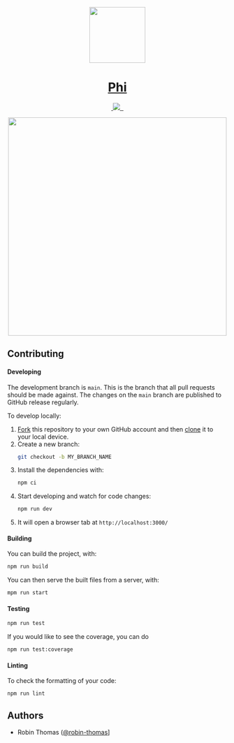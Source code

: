 <p align="center">
  <a href="https://connect-phi.vercel.app/">
    <img src="https://i.imgur.com/EUlj7up.png" height="128">
    <h1 align="center">Phi</h1>
  </a>
</p>

<p align="center">
  <a aria-label="GitHub Release" href="https://github.com/robin-thomas/phi/releases">
    <img alt="" src="https://img.shields.io/github/v/release/robin-thomas/phi?labelColor=000&sort=semver&style=for-the-badge">
  </a>
  <a aria-label="Last Modified" href="https://github.com/robin-thomas/phi/releases">
    <img src="https://img.shields.io/github/release-date/robin-thomas/phi?style=for-the-badge&labelColor=000&color=red">
  </a>
  <a aria-label="License" href="https://github.com/robin-thomas/phi/blob/main/LICENSE">
    <img alt="" src="https://img.shields.io/npm/l/next.svg?style=for-the-badge&labelColor=000&color=success">
  </a>
  <a aria-label="Join the community on GitHub" href="https://github.com/ipfs/community/discussions/717">
    <img alt="" src="https://img.shields.io/badge/Join%20the%20community-blueviolet.svg?style=for-the-badge&labelColor=0000&logo=github&logoWidth=20">
  </a>
</p>

<p align="center">
  <img src="https://i.imgur.com/Q3Uu0Uo.png" height="500" />
</p>

## Contributing

#### Developing

The development branch is `main`. This is the branch that all pull requests should be made against. The changes on the `main` branch are published to GitHub release regularly.

To develop locally:

1. [Fork](https://help.github.com/articles/fork-a-repo/) this repository to your
   own GitHub account and then
   [clone](https://help.github.com/articles/cloning-a-repository/) it to your local device.
2. Create a new branch:
   ```sh
   git checkout -b MY_BRANCH_NAME
   ```
3. Install the dependencies with:
   ```sh
   npm ci
   ```
4. Start developing and watch for code changes:
   ```sh
   npm run dev
   ```
5. It will open a browser tab at `http://localhost:3000/`

#### Building

You can build the project, with:

```sh
npm run build
```
You can then serve the built files from a server, with:

```sh
mpm run start
```

#### Testing

```sh
npm run test
```

If you would like to see the coverage, you can do

```sh
npm run test:coverage
```

#### Linting

To check the formatting of your code:

```sh
npm run lint
```

## Authors
- Robin Thomas ([@robin-thomas](https://github.com/robin-thomas)]
